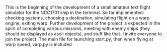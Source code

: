 This is the beginning of the development of a small amateur text flight simulator for the NCC1701 ship in the terminal. So far implemented: checking systems, choosing a destination, simulating flight on a warp engine, exiting warp. Further development of the project is expected in the spirit of completing various missions, meeting with enemy ships (they should be displayed as ascii objects), and stuff like that. I invite everyone to join the project.
The main file for launching start.py, then when flying at warp speed, varp.py is included
